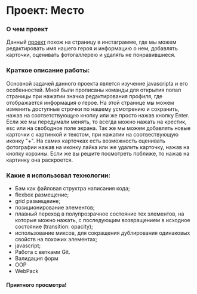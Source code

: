 # Проект: Место

### О чем проект

Данный [проект](https://krotpeshehod.github.io/mesto/index.html "Mesto") похож на страницу в инстаграмме, где мы можем редактировать имя нашего героя и информацию о нем, добавлять карточки, оценивать фотогаллерею и удалять не понравившиеся.

### Краткое описание работы:

Основной задачей данного проекта явлется изучение javascripta и его особенностей. 
Мной были прописаны команды для открытия попап страницы при нажатии значка редактирования профиля, где отображается информация о герое. На этой странице мы можем изменить доступные строчки по нашему усмотрению и сохранить, нажав на соответствующую кнопку или же просто нажав кнопку Enter. Если же мы передумали менять, то всегда можно нажать на крестик, esc или на свободное поле экрана.
Так же мы можем добавлять новые карточки с картинкой и текстом, при нажатии на соотвествующую иконку "+". На самих карточках есть возможность оценивать фотографии нажав на иконку лайка или же удалить карточку, нажав на кнопку корзины.
Если же вы решите посмотреть поближе, то нажав на картинку она раскроется.

### Какие я использовал технологии:

- Бэм как файловая структра написания кода;
- flеxbox размещение;
- grid размещеине;
- позиционирование элементов;
- плавный переход в полупрозрачное состояние тех элементов, на которые можно нажать, с последующим возвращением в исходное состояние (transition: opacity);
- использование миксов, для сокращения дублирования одинаковых свойств на похожих элементах;
- javascript;
- Работа с ветками Git.
- Валидация форм
- OOP
- WebPack

#### Приятного просмотра!
